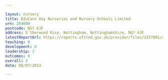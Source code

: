 ```yaml
---

layout: nursery
title: EduCare Day Nurseries and Nursery Schools Limited
urn: 254609
postcode: NG7 6JF
address: 8 Sherwood Rise, Nottingham, Nottinghamshire, NG7 6JF
latestReportUrl: https://reports.ofsted.gov.uk/provider/files/2257001/urn/254609.pdf
teaching: 0
development: 0
leadership: 2
outcomes: 0
overall: 2
date: 08/07/2013

---
```

